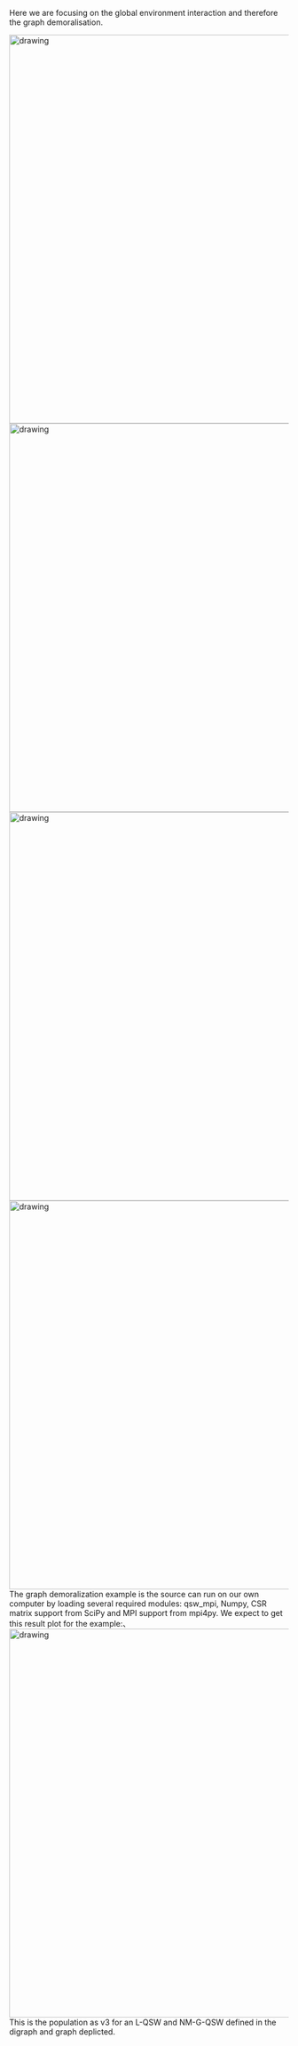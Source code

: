 Here we are focusing on the global environment interaction and therefore the graph demoralisation. 


<img src="https://docs.google.com/uc?id=1ZjFrCGqFHFx7cqCDOh-IMq_iSrkKEL_9" alt="drawing" width="700"/>


<img src="https://docs.google.com/uc?id=1CCQQUqlT1O2BdACzZ10Hym5qU8n0y37Z" alt="drawing" width="700"/>

<img src="https://docs.google.com/uc?id=1JtLUgNqL-ROaTjqo5S-2uhrfCDA46-98" alt="drawing" width="700"/>

<img src="https://docs.google.com/uc?id=1fey4nxsaXvNdqc5UztDWR1v6VZLoKptP" alt="drawing" width="700"/>
The graph demoralization example is the source can run on our own computer by loading several required modules: qsw_mpi, Numpy, CSR matrix support from SciPy and MPI support from mpi4py. We expect to get this result plot for the example:、
<img src="https://docs.google.com/uc?id=1UBARP0HFG_KBTnWmG-4o3mRPPcY1T-XW" alt="drawing" width="700"/>
This is the population as v3 for an L-QSW and NM-G-QSW defined in the digraph and graph deplicted.
